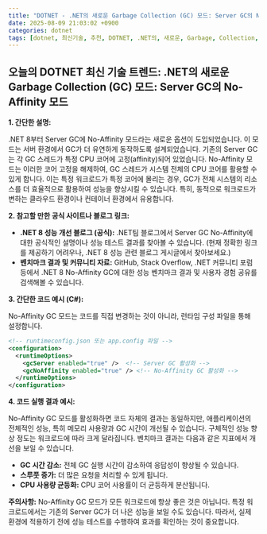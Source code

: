 ```yaml
---
title: "DOTNET - .NET의 새로운 Garbage Collection (GC) 모드: Server GC의 No-Affinity 모드"
date: 2025-08-09 21:03:02 +0900
categories: dotnet
tags: [dotnet, 최신기술, 추천, DOTNET, .NET의, 새로운, Garbage, Collection, (GC), 모드:, Server, GC의, No, Affinity, 모드]
---
```


## 오늘의 DOTNET 최신 기술 트렌드: **.NET의 새로운 Garbage Collection (GC) 모드: Server GC의 No-Affinity 모드**

**1. 간단한 설명:**

.NET 8부터 Server GC에 No-Affinity 모드라는 새로운 옵션이 도입되었습니다. 이 모드는 서버 환경에서 GC가 더 유연하게 동작하도록 설계되었습니다.  기존의 Server GC는 각 GC 스레드가 특정 CPU 코어에 고정(affinity)되어 있었습니다.  No-Affinity 모드는 이러한 코어 고정을 해제하여, GC 스레드가 시스템 전체의 CPU 코어를 활용할 수 있게 합니다.  이는 특정 워크로드가 특정 코어에 몰리는 경우, GC가 전체 시스템의 리소스를 더 효율적으로 활용하여 성능을 향상시킬 수 있습니다. 특히, 동적으로 워크로드가 변하는 클라우드 환경이나 컨테이너 환경에서 유용합니다.

**2. 참고할 만한 공식 사이트나 블로그 링크:**

* **.NET 8 성능 개선 블로그 (공식):**  .NET팀 블로그에서 Server GC No-Affinity에 대한 공식적인 설명이나 성능 테스트 결과를 찾아볼 수 있습니다. (현재 정확한 링크를 제공하기 어려우나, .NET 8 성능 관련 블로그 게시글에서 찾아보세요.)
* **벤치마크 결과 및 커뮤니티 자료:** GitHub, Stack Overflow, .NET 커뮤니티 포럼 등에서 .NET 8 No-Affinity GC에 대한 성능 벤치마크 결과 및 사용자 경험 공유를 검색해볼 수 있습니다.

**3. 간단한 코드 예시 (C#):**

No-Affinity GC 모드는 코드를 직접 변경하는 것이 아니라, 런타임 구성 파일을 통해 설정합니다.

```xml
<!-- runtimeconfig.json 또는 app.config 파일 -->
<configuration>
  <runtimeOptions>
    <gcServer enabled="true" />  <!-- Server GC 활성화 -->
    <gcNoAffinity enabled="true" /> <!-- No-Affinity GC 활성화 -->
  </runtimeOptions>
</configuration>
```

**4. 코드 실행 결과 예시:**

No-Affinity GC 모드를 활성화하면 코드 자체의 결과는 동일하지만, 애플리케이션의 전체적인 성능, 특히 메모리 사용량과 GC 시간이 개선될 수 있습니다.  구체적인 성능 향상 정도는 워크로드에 따라 크게 달라집니다.  벤치마크 결과는 다음과 같은 지표에서 개선을 보일 수 있습니다.

*   **GC 시간 감소:** 전체 GC 실행 시간이 감소하여 응답성이 향상될 수 있습니다.
*   **스루풋 증가:**  더 많은 요청을 처리할 수 있게 됩니다.
*   **CPU 사용량 균등화:** CPU 코어 사용률이 더 균등하게 분산됩니다.

**주의사항:** No-Affinity GC 모드가 모든 워크로드에 항상 좋은 것은 아닙니다.  특정 워크로드에서는 기존의 Server GC가 더 나은 성능을 보일 수도 있습니다.  따라서, 실제 환경에 적용하기 전에 성능 테스트를 수행하여 효과를 확인하는 것이 중요합니다.

